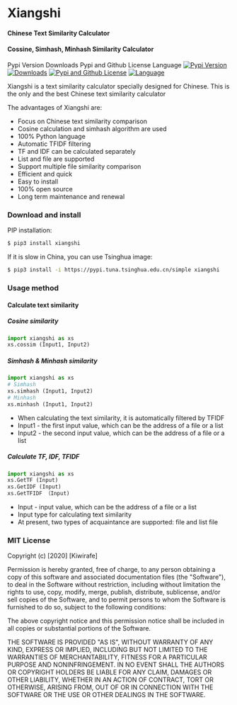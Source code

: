 # Xiangshi

#### Chinese Text Similarity Calculator
#### Cossine, Simhash, Minhash Similarity Calculator

Pypi Version Downloads Pypi and Github License Language
[![Pypi Version](https://img.shields.io/pypi/v/xiangshi?label=Pypi%20Version)](https://img.shields.io/pypi/v/xiangshi)
[![Downloads](https://pepy.tech/badge/xiangshi)](https://pepy.tech/project/xiangshi)
[![Pypi and Github License](https://img.shields.io/pypi/l/xiangshi?label=Pypi%20and%20Github%20License)](https://img.shields.io/github/license/kiwirafe/xiangshi)
[![Language](https://img.shields.io/github/languages/top/kiwirafe/xiangshi)](https://github.com/kiwirafe/xiangshi)

Xiangshi is a text similarity calculator specially designed for Chinese. This is the only and the best Chinese text similarity calculator

The advantages of Xiangshi are:

  - Focus on Chinese text similarity comparison
  - Cosine calculation and simhash algorithm are used
  - 100% Python language
  - Automatic TFIDF filtering
  - TF and IDF can be calculated separately
  - List and file are supported
  - Support multiple file similarity comparison
  - Efficient and quick
  - Easy to install
  - 100% open source
  - Long term maintenance and renewal

### Download and install
PIP installation:
```sh
$ pip3 install xiangshi
```
If it is slow in China, you can use Tsinghua image:
```sh
$ pip3 install -i https://pypi.tuna.tsinghua.edu.cn/simple xiangshi
```

### Usage method
#### Calculate text similarity
##### Cosine similarity
```py
import xiangshi as xs
xs.cossim (Input1, Input2)
```
##### Simhash & Minhash similarity
```py
import xiangshi as xs
# Simhash
xs.simhash (Input1, Input2)
# Minhash
xs.minhash (Input1, Input2)
```
  - When calculating the text similarity, it is automatically filtered by TFIDF
  - Input1 - the first input value, which can be the address of a file or a list
  - Input2 - the second input value, which can be the address of a file or a list

##### Calculate TF, IDF, TFIDF
```py
import xiangshi as xs
xs.GetTF (Input)
xs.GetIDF (Input)
xs.GetTFIDF （Input)
```
  - Input - input value, which can be the address of a file or a list
  - Input type for calculating text similarity
  - At present, two types of acquaintance are supported: file and list file


### MIT License
Copyright (c) [2020] [Kiwirafe]

Permission is hereby granted, free of charge, to any person obtaining a copy
of this software and associated documentation files (the "Software"), to deal
in the Software without restriction, including without limitation the rights
to use, copy, modify, merge, publish, distribute, sublicense, and/or sell
copies of the Software, and to permit persons to whom the Software is
furnished to do so, subject to the following conditions:

The above copyright notice and this permission notice shall be included in all
copies or substantial portions of the Software.

THE SOFTWARE IS PROVIDED "AS IS", WITHOUT WARRANTY OF ANY KIND, EXPRESS OR
IMPLIED, INCLUDING BUT NOT LIMITED TO THE WARRANTIES OF MERCHANTABILITY,
FITNESS FOR A PARTICULAR PURPOSE AND NONINFRINGEMENT. IN NO EVENT SHALL THE
AUTHORS OR COPYRIGHT HOLDERS BE LIABLE FOR ANY CLAIM, DAMAGES OR OTHER
LIABILITY, WHETHER IN AN ACTION OF CONTRACT, TORT OR OTHERWISE, ARISING FROM,
OUT OF OR IN CONNECTION WITH THE SOFTWARE OR THE USE OR OTHER DEALINGS IN THE
SOFTWARE.

